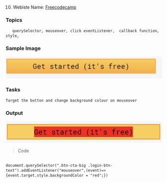 10. Webiste Name: [Freecodecamp](https://www.freecodecamp.org/)

### Topics

       querySelector, mouseover, click eventListener,  callback function, style,

### Sample Image

![Sample One](./Pic18.png)

### Tasks

    Target the button and change background colour on mouseover

### Output

![Output](./Pic19.png)

> Code

```

document.querySelector(".btn-cta-big .login-btn-text").addEventListener("mouseover",(event)=>{event.target.style.backgroundColor = "red";})


```